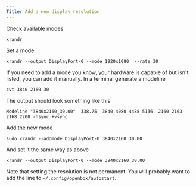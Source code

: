 ```yaml
---
Title: Add a new display resolution
---
```

Check available modes

<pre class="command-line" data-prompt="~$"><code class="language-bash">xrandr</code></pre>

Set a mode

<pre class="command-line" data-prompt="~$"><code class="language-bash">xrandr --output DisplayPort-0 --mode 1920x1080  --rate 30</code></pre>

If you need to add a mode you know, your hardware is capable of but isn't listed, you can add it manually.
In a terminal generate a modeline

<pre class="command-line" data-prompt="~$"><code class="language-bash">cvt 3840 2160 30</code></pre>

The output should look something like this

<pre class="command-line" data-prompt="~$"><code class="language-bash">Modeline "3840x2160_30.00"  338.75  3840 4080 4488 5136  2160 2163 2168 2200 -hsync +vsync</code></pre>

Add the new mode

<pre class="command-line" data-prompt="~$"><code class="language-bash">sudo xrandr --addmode DisplayPort-0 3840x2160_30.00</code></pre>

And set it the same way as above

<pre class="command-line" data-prompt="~$"><code class="language-bash">xrandr --output DisplayPort-0 --mode 3840x2160_30.00</code></pre>

Note that setting the resolution is not permanent. You will probably want to add the line to `~/.config/openbox/autostart`.